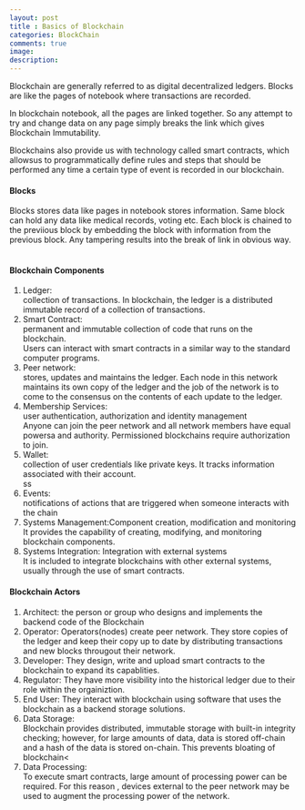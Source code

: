 ```yaml
---
layout: post
title : Basics of Blockchain
categories: BlockChain
comments: true
image: 
description:
---
```


Blockchain are generally referred to as digital decentralized ledgers. Blocks are like the pages of notebook where transactions are recorded. 
<!--continue-->
In blockchain notebook, all the pages are linked together. So any attempt to try and change data on any page simply breaks the link which gives Blockchain Immutability.

Blockchains also provide us with technology called smart contracts, which allowsus to programmatically define rules and steps that should be performed any time a certain type of event is recorded in our blockchain.
<br>

<p>
<h4>Blocks</h4>
Blocks stores data like pages in notebook stores information.
Same block can hold any data like medical records, voting etc.
Each block is chained to the previious block by embedding the block with information from the previous block. 
Any tampering results into the break of link in obvious way.

<br>
<br>
<h4>Blockchain Components</h4>
<ol>
<li>Ledger: <br>collection of transactions. In blockchain, the ledger is a distributed immutable record of a collection of transactions.</li>
<li> Smart Contract: <br>permanent and immutable collection of code that runs on the blockchain. <br>
Users can interact with smart contracts in a similar way to the standard computer programs.</li>
<li> Peer network:<br>stores, updates and maintains the ledger. Each node in this network maintains its own copy of the ledger and the job of the network is to come to the consensus on the contents of each update to the ledger.
</li>
<li>Membership Services:<br> user authentication, authorization and identity management<br>
Anyone can join the peer network and all network members have equal powersa and authority. Permissioned blockchains require authorization to join.</li>
<li>Wallet:<br> collection of user credentials like private keys. It tracks information associated with their account.   </li>ss
<li>Events:<br> notifications of actions that are triggered when someone interacts with the chain</li>
<li>Systems Management:Component creation, modification and monitoring<br>
It provides the capability of creating, modifying, and monitoring blockchain components.</li>
<li>Systems Integration: Integration with external systems<br>
It is included to integrate blockchains with other external systems, usually through the use of smart contracts.</li>
</ol>


<h4>Blockchain Actors</h4>
<ol>
<li>Architect: the person or group who designs and implements the backend code of the Blockchain</li>
<li>Operator: Operators(nodes) create peer network. They store copies of the ledger and keep their copy up to date by distributing transactions and new blocks througout their network.</li>
<li>Developer: They design, write and upload smart contracts to the blockchain to expand its capablities.</li>
<li>Regulator: They have more visibility into the historical ledger due to their role within the orgainiztion.</li>
<li>End User: They interact with blockchain using software that uses the blockchain as a backend storage solutions.</li>
<li>Data Storage:<br>
	Blockchain provides distributed, immutable storage with built-in integrity checking; however, for large amounts of data, data is stored off-chain and a hash of the data is stored on-chain. This prevents bloating of blockchain<

</li>
<li>Data Processing:<br>
To execute smart contracts, large amount of processing power can be required. For this reason , devices external to the peer network may be used to augment the processing power of the network.</li>
</ol>


</p>
